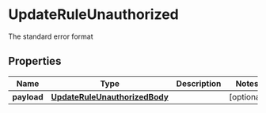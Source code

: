 

# UpdateRuleUnauthorized

The standard error format
## Properties

Name | Type | Description | Notes
------------ | ------------- | ------------- | -------------
**payload** | [**UpdateRuleUnauthorizedBody**](UpdateRuleUnauthorizedBody.md) |  |  [optional]



